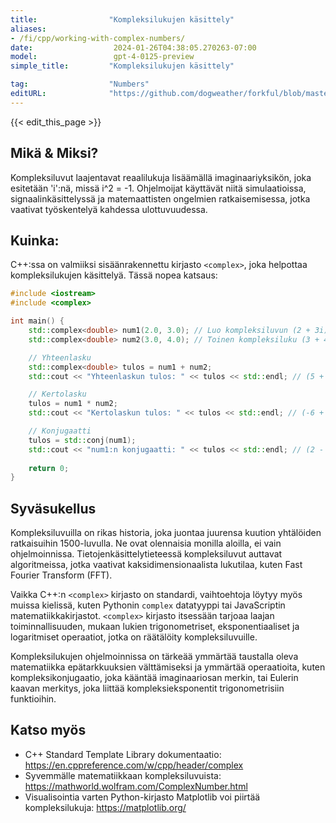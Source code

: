 ```yaml
---
title:                "Kompleksilukujen käsittely"
aliases:
- /fi/cpp/working-with-complex-numbers/
date:                  2024-01-26T04:38:05.270263-07:00
model:                 gpt-4-0125-preview
simple_title:         "Kompleksilukujen käsittely"

tag:                  "Numbers"
editURL:              "https://github.com/dogweather/forkful/blob/master/content/fi/cpp/working-with-complex-numbers.md"
---
```


{{< edit_this_page >}}

## Mikä & Miksi?
Kompleksiluvut laajentavat reaalilukuja lisäämällä imaginaariyksikön, joka esitetään 'i':nä, missä i^2 = -1. Ohjelmoijat käyttävät niitä simulaatioissa, signaalinkäsittelyssä ja matemaattisten ongelmien ratkaisemisessa, jotka vaativat työskentelyä kahdessa ulottuvuudessa.

## Kuinka:
C++:ssa on valmiiksi sisäänrakennettu kirjasto `<complex>`, joka helpottaa kompleksilukujen käsittelyä. Tässä nopea katsaus:

```cpp
#include <iostream>
#include <complex>

int main() {
    std::complex<double> num1(2.0, 3.0); // Luo kompleksiluvun (2 + 3i)
    std::complex<double> num2(3.0, 4.0); // Toinen kompleksiluku (3 + 4i)

    // Yhteenlasku
    std::complex<double> tulos = num1 + num2;
    std::cout << "Yhteenlaskun tulos: " << tulos << std::endl; // (5 + 7i)

    // Kertolasku
    tulos = num1 * num2;
    std::cout << "Kertolaskun tulos: " << tulos << std::endl; // (-6 + 17i)

    // Konjugaatti
    tulos = std::conj(num1);
    std::cout << "num1:n konjugaatti: " << tulos << std::endl; // (2 - 3i)
    
    return 0;
}
```

## Syväsukellus
Kompleksiluvuilla on rikas historia, joka juontaa juurensa kuution yhtälöiden ratkaisuihin 1500-luvulla. Ne ovat olennaisia monilla aloilla, ei vain ohjelmoinnissa. Tietojenkäsittelytieteessä kompleksiluvut auttavat algoritmeissa, jotka vaativat kaksidimensionaalista lukutilaa, kuten Fast Fourier Transform (FFT).

Vaikka C++:n `<complex>` kirjasto on standardi, vaihtoehtoja löytyy myös muissa kielissä, kuten Pythonin `complex` datatyyppi tai JavaScriptin matematiikkakirjastot. `<complex>` kirjasto itsessään tarjoaa laajan toiminnallisuuden, mukaan lukien trigonometriset, eksponentiaaliset ja logaritmiset operaatiot, jotka on räätälöity kompleksiluvuille.

Kompleksilukujen ohjelmoinnissa on tärkeää ymmärtää taustalla oleva matematiikka epätarkkuuksien välttämiseksi ja ymmärtää operaatioita, kuten kompleksikonjugaatio, joka kääntää imaginaariosan merkin, tai Eulerin kaavan merkitys, joka liittää kompleksieksponentit trigonometrisiin funktioihin.

## Katso myös
- C++ Standard Template Library dokumentaatio: https://en.cppreference.com/w/cpp/header/complex
- Syvemmälle matematiikkaan kompleksiluvuista: https://mathworld.wolfram.com/ComplexNumber.html
- Visualisointia varten Python-kirjasto Matplotlib voi piirtää kompleksilukuja: https://matplotlib.org/
